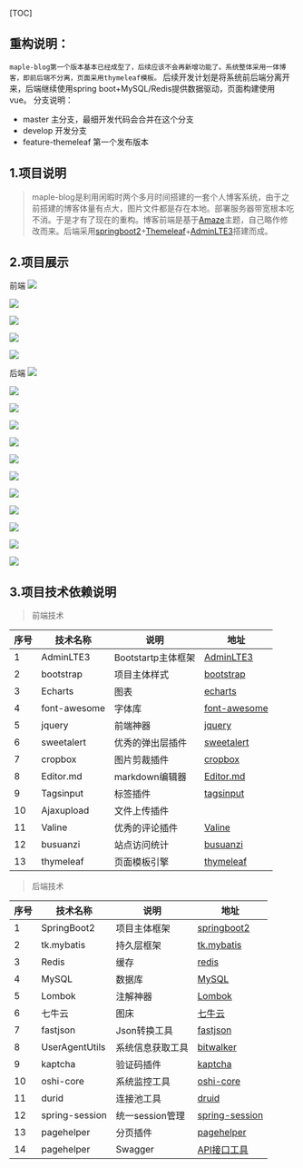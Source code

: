 
[TOC]
## 重构说明：
 `maple-blog第一个版本基本已经成型了，后续应该不会再新增功能了。系统整体采用一体博客，即前后端不分离，页面采用thymeleaf模板。`
 后续开发计划是将系统前后端分离开来，后端继续使用spring boot+MySQL/Redis提供数据驱动，页面构建使用vue。
 分支说明：
 - master 主分支，最细开发代码会合并在这个分支
 - develop 开发分支
 - feature-themeleaf 第一个发布版本

## 1.项目说明

>maple-blog是利用闲暇时两个多月时间搭建的一套个人博客系统，由于之前搭建的博客体量有点大，图片文件都是存在本地。部署服务器带宽根本吃不消。于是才有了现在的重构。博客前端是基于[Amaze](https://github.com/spiritree/typecho-theme-amaze "Amaze")主题，自己略作修改而来。后端采用[springboot2](https://spring.io/projects/spring-boot/ "springboot2")+[Themeleaf](https://www.thymeleaf.org/)+[AdminLTE3](https://adminlte.io/themes/dev/AdminLTE/index.html "AdminLTE3")搭建而成。

## 2.项目展示
前端
![](https://qny.maplefix.top/index-20191209063343.png)


![](https://qny.maplefix.top/archives-20191211105351.png)


![](https://qny.maplefix.top/links-20191211105422.png)


![](https://qny.maplefix.top/about-20191211105453.png)


![](https://qny.maplefix.top/reading-20191211105523.png)


后端
![](https://qny.maplefix.top/首页-20190925102328.png)


![](https://qny.maplefix.top/发布博客-20190925102413.png)


![](https://qny.maplefix.top/博客管理-20190925103056.png)


![](https://qny.maplefix.top/分类管理-20190925103109.png)


![](https://qny.maplefix.top/标签管理-20190925103120.png)


![](https://qny.maplefix.top/友链管理-20190925103131.png)


![](https://qny.maplefix.top/登录日志-20190925103213.png)


![](https://qny.maplefix.top/访问日志-20190925103223.png)


![](https://qny.maplefix.top/操作日志-20190925103231.png)


![](https://qny.maplefix.top/服务器监控-20190925103241.png)


![](https://qny.maplefix.top/字典配置-20190925103258.png)


![](https://qny.maplefix.top/个人信息-20190925103307.png)



## 3.项目技术依赖说明
>前端技术

| 序号  | 技术名称  | 说明  | 地址  |
| ------------ | ------------ | ------------ | ------------ |
| 1  | AdminLTE3  | Bootstartp主体框架  |  [AdminLTE3](https://adminlte.io/themes/dev/AdminLTE/index.html "AdminLTE3") |
| 2  |  bootstrap | 项目主体样式  | [bootstrap](https://www.bootcss.com/ "bootstrap")  |
| 3  | Echarts  | 图表  | [echarts](https://www.echartsjs.com/zh/index.html "echarts")  |
| 4  | font-awesome  | 字体库  | [font-awesome](http://fontawesome.dashgame.com/ "font-awesome")  |
| 5  | jquery  |  前端神器 |  [jquery](https://jquery.com/ "jquery") |
| 6  | sweetalert  |  优秀的弹出层插件 |  [sweetalert](https://sweetalert.js.org/ "sweetalert") |
| 7  | cropbox  | 图片剪裁插件  |  [cropbox](https://github.com/hongkhanh/cropbox "cropbox") |
| 8  | Editor.md  | markdown编辑器  |  [Editor.md](https://pandao.github.io/editor.md/examples/ "Editor.md") |
| 9  | Tagsinput  | 标签插件  | [tagsinput](http://bootstrap-tagsinput.github.io/bootstrap-tagsinput/examples/ "tagsinput")  |
| 10 | Ajaxupload  | 文件上传插件  |   |
| 11 | Valine  |  优秀的评论插件 | [Valine](https://valine.js.org "Valine")  |
| 12 | busuanzi  | 站点访问统计  | [busuanzi](http://busuanzi.ibruce.info/ "busuanzi")  |
| 13 | thymeleaf  | 页面模板引擎  | [thymeleaf](https://www.thymeleaf.org/ "thymeleaf") |

>后端技术

| 序号  | 技术名称  | 说明  | 地址  |
| ------------ | ------------ | ------------ | ------------ |
| 1 | SpringBoot2  | 项目主体框架  | [springboot2](https://spring.io/projects/spring-boot/ "springboot2")  |
| 2 | tk.mybatis  |  持久层框架 | [tk.mybatis](https://mapperhelper.github.io/docs/ "tk.mybatis")  |
| 3 | Redis  |  缓存 |  [redis](https://redis.io/ "redis") |
| 4 | MySQL  |  数据库 | [MySQL](https://www.mysql.com/ "MySQL")  |
| 5 | Lombok  | 注解神器  |  [Lombok](https://projectlombok.org/ "Lombok") |
| 6 | 七牛云  | 图床  | [七牛云](https://www.qiniu.com/ "七牛云")  |
| 7 |  fastjson |  Json转换工具 | [fastjson](https://github.com/alibaba/fastjson "fastjson")  |
| 8 |  UserAgentUtils | 系统信息获取工具  | [bitwalker](https://www.bitwalker.eu/software/user-agent-utils "bitwalker")  |
| 9 |  kaptcha | 验证码插件  | [kaptcha](http://code.google.com/p/kaptcha/ "kaptcha")  |
| 10 |  oshi-core | 系统监控工具  | [oshi-core](https://github.com/oshi/oshi "oshi-core")  |
| 11 |  durid |  连接池工具 | [druid](https://druid.apache.org/ "druid")  |
| 12 |  spring-session | 统一session管理  |  [spring-session](https://spring.io/projects/spring-session "spring-session") |
| 13 |  pagehelper | 分页插件  |  [pagehelper](https://pagehelper.github.io/ "pagehelper") |
| 14 |  pagehelper | Swagger  |  [API接口工具](https://swagger.io/ "API接口工具") |
